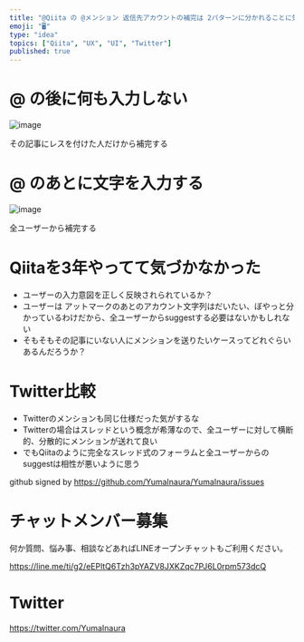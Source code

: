 ```yaml
---
title: "@Qiita の @メンション 返信先アカウントの補完は 2パターンに分かれることに気付いた #UI #UX"
emoji: "🖥"
type: "idea"
topics: ["Qiita", "UX", "UI", "Twitter"]
published: true
---
```


# @ の後に何も入力しない

![image](https://user-images.githubusercontent.com/13635059/50572467-b02e6780-0e04-11e9-86fb-8bb2894e63f8.png)

その記事にレスを付けた人だけから補完する

# @ のあとに文字を入力する

![image](https://user-images.githubusercontent.com/13635059/50572471-bf151a00-0e04-11e9-9146-c1bb6b7f4d9f.png)

全ユーザーから補完する

# Qiitaを3年やってて気づかなかった

- ユーザーの入力意図を正しく反映されられているか？
- ユーザーは アットマークのあとのアカウント文字列はだいたい、ぼやっと分かっているわけだから、全ユーザーからsuggestする必要はないかもしれない
- そもそもその記事にいない人にメンションを送りたいケースってどれぐらいあるんだろうか？

# Twitter比較

- Twitterのメンションも同じ仕様だった気がするな
- Twitterの場合はスレッドという概念が希薄なので、全ユーザーに対して横断的、分散的にメンションが送れて良い
- でもQiitaのように完全なスレッド式のフォーラムと全ユーザーからのsuggestは相性が悪いように思う


github signed by https://github.com/YumaInaura/YumaInaura/issues









<!-- Update From Qiita API -->

# チャットメンバー募集


何か質問、悩み事、相談などあればLINEオープンチャットもご利用ください。

https://line.me/ti/g2/eEPltQ6Tzh3pYAZV8JXKZqc7PJ6L0rpm573dcQ





# Twitter


https://twitter.com/YumaInaura


<!-- Update From Qiita API -->


